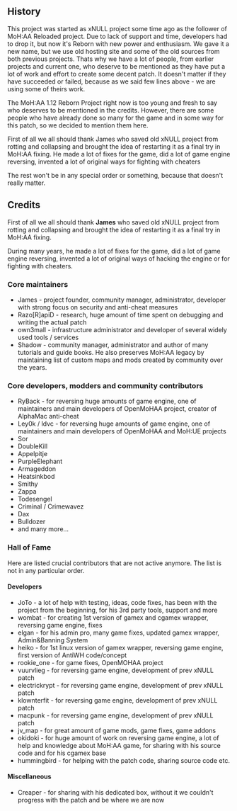 ## History

This project was started as xNULL project some time ago as the follower of MoH:AA Reloaded project. Due to lack of support and time, developers had to drop it, but now it's Reborn with new power and enthusiasm.
We gave it a new name, but we use old hosting site and some of the old sources from both previous projects.
Thats why we have a lot of people, from earlier projects and current one, who deserve to be mentioned as they have put a lot of work and effort to create some decent patch.
It doesn't matter if they have succeeded or failed, because as we said few lines above - we are using some of theirs work.

The MoH:AA 1.12 Reborn Project right now is too young and fresh to say who deserves to be mentioned in the credits. However, there are some people who have already done so many for the game and in some way for this patch, so we decided to mention them here.


First of all we all should thank James who saved old xNULL project from rotting and collapsing and brought the idea of restarting it as a final try in MoH:AA fixing. He made a lot of fixes for the game, did a lot of game engine reversing, invented a lot of original ways for fighting with cheaters

The rest won't be in any special order or something, because that doesn't really matter.

## Credits

First of all we all should thank **James** who saved old xNULL project from rotting and collapsing and 
brought the idea of restarting it as a final try in MoH:AA fixing. 

During many years, he made a lot of fixes for the game, did a lot of game engine reversing, 
invented a lot of original ways of hacking the engine or for fighting with cheaters.

### Core maintainers

- James - project founder, community manager, administrator, developer with strong focus on security and anti-cheat measures
- Razo[R]apiD - research, huge amount of time spent on debugging and writing the actual patch
- own3mall - infrastructure administrator and developer of several widely used tools / services
- Shadow - community manager, administrator and author of many tutorials and guide books. 
           He also preserves MoH:AA legacy by maintaining list of custom maps and mods created by community over the years.

### Core developers, modders and community contributors

- RyBack - for reversing huge amounts of game engine, one of maintainers and main developers of OpenMoHAA project, creator of AlphaMac anti-cheat
- Ley0k / ldvc - for reversing huge amounts of game engine, one of maintainers and main developers of OpenMoHAA and MoH:UE projects
- Sor
- DoubleKill
- Appelpitje
- PurpleElephant
- Armageddon
- Heatsinkbod
- Smithy
- Zappa
- Todesengel
- Criminal / Crimewavez
- Dax
- Bulldozer
- and many more...

### Hall of Fame

Here are listed crucial contributors that are not active anymore.
The list is not in any particular order.

#### Developers

- JoTo - a lot of help with testing, ideas, code fixes, has been with the project from the beginning, for his 3rd party tools, support and more
- wombat - for creating 1st version of gamex and cgamex wrapper, reversing game engine, fixes
- elgan - for his admin pro, many game fixes, updated gamex wrapper, Admin&Banning System
- heiko - for 1st linux version of gamex wrapper, reversing game engine, first version of AntiWH code/concept
- rookie_one - for game fixes, OpenMOHAA project
- vuurvlieg - for reversing game engine, development of prev xNULL patch
- electrickrypt - for reversing game engine, development of prev xNULL patch
- klownterfit - for reversing game engine, development of prev xNULL patch
- macpunk - for reversing game engine, development of prev xNULL patch
- jv_map - for great amount of game mods, game fixes, game addons
- okidoki - for huge amount of work on reversing game engine, a lot of help and knowledge about MoH:AA game, for sharing with his source code and for his cgamex base
- hummingbird - for helping with the patch code, sharing source code etc.

#### Miscellaneous

- Creaper - for sharing with his dedicated box, without it we couldn't progress with the patch and be where we are now

